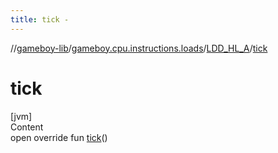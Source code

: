 ```yaml
---
title: tick -
---
```

//[gameboy-lib](../../index.md)/[gameboy.cpu.instructions.loads](../index.md)/[LDD_HL_A](index.md)/[tick](tick.md)



# tick  
[jvm]  
Content  
open override fun [tick](tick.md)()  



